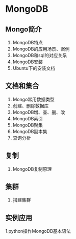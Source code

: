 # MongoDB

## Mongo简介

1. MongoDB特点
2. MongoDB的应用场景、案例
3. MongoDB和sql的对应关系
4. MongoDB安装
5. Ubuntu下的安装文档

## 文档和集合

1. Mongo常用数据类型
2. 创建、删除数据库
3. MongoDB增、查、删、改
4. MongoDB索引
5. MongoDB聚集
6. MongoDB副本集
7. 查询分析

## 复制

1. MongoDB复制原理

## 集群

1. 搭建集群

## 实例应用	

1.python操作MongoDB基本语法
	 

